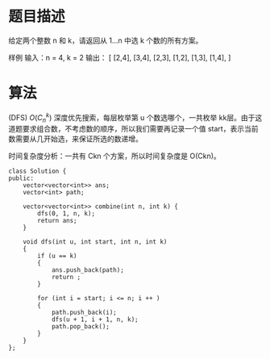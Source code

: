 # 题目描述
给定两个整数 n 和 k，请返回从 1…n 中选 k 个数的所有方案。

样例
输入：n = 4, k = 2
输出：
[
  [2,4],
  [3,4],
  [2,3],
  [1,2],
  [1,3],
  [1,4],
]

# 算法
(DFS) $O(C^k_n)$
深度优先搜索，每层枚举第 u 个数选哪个，一共枚举 kk层。由于这道题要求组合数，不考虑数的顺序，所以我们需要再记录一个值 start，表示当前数需要从几开始选，来保证所选的数递增。

时间复杂度分析：一共有 Ckn 个方案，所以时间复杂度是 O(Ckn)。

```
class Solution {
public:
    vector<vector<int>> ans;
    vector<int> path;

    vector<vector<int>> combine(int n, int k) {
        dfs(0, 1, n, k);
        return ans;
    }

    void dfs(int u, int start, int n, int k)
    {
        if (u == k)
        {
            ans.push_back(path);
            return ;
        }

        for (int i = start; i <= n; i ++ )
        {
            path.push_back(i);
            dfs(u + 1, i + 1, n, k);
            path.pop_back();
        }
    }
};
```
